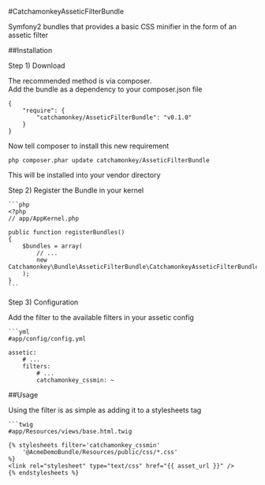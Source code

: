 #CatchamonkeyAsseticFilterBundle

Symfony2 bundles that provides a basic CSS minifier in the form of an assetic filter

##Installation

Step 1) Download

The recommended method is via composer.  
Add the bundle as a dependency to your composer.json file

    {
        "require": {
            "catchamonkey/AsseticFilterBundle": "v0.1.0"
        }
    }

Now tell composer to install this new requirement

    php composer.phar update catchamonkey/AsseticFilterBundle

This will be installed into your vendor directory

Step 2) Register the Bundle in your kernel

    ```php
    <?php
    // app/AppKernel.php

    public function registerBundles()
    {
        $bundles = array(
            // ...
            new Catchamonkey\Bundle\AsseticFilterBundle\CatchamonkeyAsseticFilterBundle(),
        );
    }
    ```

Step 3) Configuration

Add the filter to the available filters in your assetic config

    ```yml
    #app/config/config.yml

    assetic:
        # ...
        filters:
            # ...
            catchamonkey_cssmin: ~

##Usage

Using the filter is as simple as adding it to a stylesheets tag

    ```twig
    #app/Resources/views/base.html.twig

    {% stylesheets filter='catchamonkey_cssmin'
        '@AcmeDemoBundle/Resources/public/css/*.css'
    %}
    <link rel="stylesheet" type="text/css" href="{{ asset_url }}" />
    {% endstylesheets %}